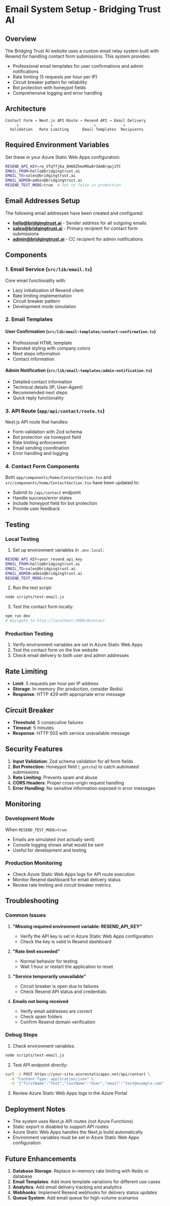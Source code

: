 # Email System Setup - Bridging Trust AI

## Overview

The Bridging Trust AI website uses a custom email relay system built with Resend for handling contact form submissions. This system provides:

- Professional email templates for user confirmations and admin notifications
- Rate limiting (5 requests per hour per IP)
- Circuit breaker pattern for reliability
- Bot protection with honeypot fields
- Comprehensive logging and error handling

## Architecture

```
Contact Form → Next.js API Route → Resend API → Email Delivery
     ↓              ↓                  ↓            ↓
  Validation   Rate Limiting      Email Templates  Recipients
```

## Required Environment Variables

Set these in your Azure Static Web Apps configuration:

```bash
RESEND_API_KEY=re_VfqTfjKa_8H68ZhmoMGw8rSAmBrqwj1TC
EMAIL_FROM=hello@bridgingtrust.ai
EMAIL_TO=sales@bridgingtrust.ai
EMAIL_ADMIN=admin@bridgingtrust.ai
RESEND_TEST_MODE=true  # Set to false in production
```

## Email Addresses Setup

The following email addresses have been created and configured:

- **hello@bridgingtrust.ai** - Sender address for all outgoing emails
- **sales@bridgingtrust.ai** - Primary recipient for contact form submissions
- **admin@bridgingtrust.ai** - CC recipient for admin notifications

## Components

### 1. Email Service (`src/lib/email.ts`)

Core email functionality with:
- Lazy initialization of Resend client
- Rate limiting implementation
- Circuit breaker pattern
- Development mode simulation

### 2. Email Templates

#### User Confirmation (`src/lib/email-templates/contact-confirmation.ts`)
- Professional HTML template
- Branded styling with company colors
- Next steps information
- Contact information

#### Admin Notification (`src/lib/email-templates/admin-notification.ts`)
- Detailed contact information
- Technical details (IP, User-Agent)
- Recommended next steps
- Quick reply functionality

### 3. API Route (`app/api/contact/route.ts`)

Next.js API route that handles:
- Form validation with Zod schema
- Bot protection via honeypot field
- Rate limiting enforcement
- Email sending coordination
- Error handling and logging

### 4. Contact Form Components

Both `app/components/home/ContactSection.tsx` and `src/components/home/ContactSection.tsx` have been updated to:
- Submit to `/api/contact` endpoint
- Handle success/error states
- Include honeypot field for bot protection
- Provide user feedback

## Testing

### Local Testing

1. Set up environment variables in `.env.local`:
```bash
RESEND_API_KEY=your_resend_api_key
EMAIL_FROM=hello@bridgingtrust.ai
EMAIL_TO=sales@bridgingtrust.ai
EMAIL_ADMIN=admin@bridgingtrust.ai
RESEND_TEST_MODE=true
```

2. Run the test script:
```bash
node scripts/test-email.js
```

3. Test the contact form locally:
```bash
npm run dev
# Navigate to http://localhost:3000/#contact
```

### Production Testing

1. Verify environment variables are set in Azure Static Web Apps
2. Test the contact form on the live website
3. Check email delivery to both user and admin addresses

## Rate Limiting

- **Limit**: 5 requests per hour per IP address
- **Storage**: In-memory (for production, consider Redis)
- **Response**: HTTP 429 with appropriate error message

## Circuit Breaker

- **Threshold**: 5 consecutive failures
- **Timeout**: 5 minutes
- **Response**: HTTP 503 with service unavailable message

## Security Features

1. **Input Validation**: Zod schema validation for all form fields
2. **Bot Protection**: Honeypot field (`_gotcha`) to catch automated submissions
3. **Rate Limiting**: Prevents spam and abuse
4. **CORS Headers**: Proper cross-origin request handling
5. **Error Handling**: No sensitive information exposed in error messages

## Monitoring

### Development Mode

When `RESEND_TEST_MODE=true`:
- Emails are simulated (not actually sent)
- Console logging shows what would be sent
- Useful for development and testing

### Production Monitoring

- Check Azure Static Web Apps logs for API route execution
- Monitor Resend dashboard for email delivery status
- Review rate limiting and circuit breaker metrics

## Troubleshooting

### Common Issues

1. **"Missing required environment variable: RESEND_API_KEY"**
   - Verify the API key is set in Azure Static Web Apps configuration
   - Check the key is valid in Resend dashboard

2. **"Rate limit exceeded"**
   - Normal behavior for testing
   - Wait 1 hour or restart the application to reset

3. **"Service temporarily unavailable"**
   - Circuit breaker is open due to failures
   - Check Resend API status and credentials

4. **Emails not being received**
   - Verify email addresses are correct
   - Check spam folders
   - Confirm Resend domain verification

### Debug Steps

1. Check environment variables:
```bash
node scripts/test-email.js
```

2. Test API endpoint directly:
```bash
curl -X POST https://your-site.azurestaticapps.net/api/contact \
  -H "Content-Type: application/json" \
  -d '{"firstName":"Test","lastName":"User","email":"test@example.com","message":"Test message"}'
```

3. Review Azure Static Web Apps logs in the Azure Portal

## Deployment Notes

- The system uses Next.js API routes (not Azure Functions)
- Static export is disabled to support API routes
- Azure Static Web Apps handles the Next.js build automatically
- Environment variables must be set in Azure Static Web Apps configuration

## Future Enhancements

1. **Database Storage**: Replace in-memory rate limiting with Redis or database
2. **Email Templates**: Add more template variations for different use cases
3. **Analytics**: Add email delivery tracking and analytics
4. **Webhooks**: Implement Resend webhooks for delivery status updates
5. **Queue System**: Add email queue for high-volume scenarios 
